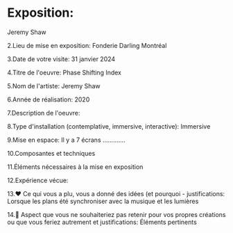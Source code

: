 # Exposition:

Jeremy Shaw

2.Lieu de mise en exposition:
Fonderie Darling Montréal
 
3.Date de votre visite:
31 janvier 2024

4.Titre de l'oeuvre:
Phase Shifting Index
 
5.Nom de l'artiste:
Jeremy Shaw

6.Année de réalisation:
2020

7.Description de l'oeuvre:


8.Type d'installation (contemplative, immersive, interactive):
Immersive

9.Mise en espace:
Il y a 7 écrans .............

10.Composantes et techniques

11.Éléments nécessaires à la mise en exposition

12.Expérience vécue:

13.❤️ Ce qui vous a plu, vous a donné des idées (et pourquoi - justifications:
Lorsque les plans été synchroniser avec la musique et les lumières

14.🤔 Aspect que vous ne souhaiteriez pas retenir pour vos propres créations ou que vous feriez autrement et justifications:
Éléments pertinents
